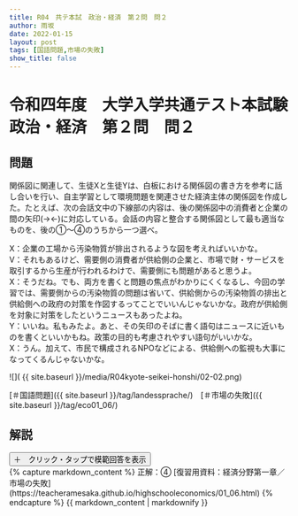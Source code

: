```yaml
---
title: R04　共テ本試　政治・経済　第２問　問２
author: 雨坂
date: 2022-01-15
layout: post
tags: [国語問題,市場の失敗]
show_title: false
---
```

  
# 令和四年度　大学入学共通テスト本試験　政治・経済　第２問　問２  
  
## 問題  
関係図に関連して、生徒Xと生徒Yは、白板における関係図の書き方を参考に話し合いを行い、自主学習として環境問題を関連させた経済主体の関係図を作成した。たとえば、次の会話文中の下線部の内容は、後の関係図中の消費者と企業の間の矢印(→←)に対応している。会話の内容と整合する関係図として最も適当なものを、後の①～④のうちから一つ選べ。  
  
X：企業の工場から汚染物質が排出されるような図を考えればいいかな。  
V：それもあるけど、需要側の消費者が供給側の企業と、市場で財・サービスを取引するから生産が行われるわけで、需要側にも問題があると思うよ。  
X：そうだね。でも、両方を書くと問題の焦点がわかりにくくなるし、今回の学習では、需要側からの汚染物質の問題は省いて、供給側からの汚染物質の排出と供給側への政府の対策を作図するってことでいいんじゃないかな。政府が供給側を対象に対策をしたというニュースもあったよね。  
Y：いいね。私もみたよ。あと、その矢印のそばに書く語句はニュースに近いものを書くといいかもね。政策の目的も考慮されやすい語句がいいかな。  
X：うん。加えて、市民で構成されるNPOなどによる、供給側への監視も大事になってくるんじゃないかな。  
  
![]( {{ site.baseurl }}/media/R04kyote-seikei-honshi/02-02.png)  
  
[＃国語問題]({{ site.baseurl }}/tag/landessprache/)　[＃市場の失敗]({{ site.baseurl }}/tag/eco01_06/)  
  
## 解説  
<div class="collapsible">
  <button class="collapsible-button">＋　クリック・タップで模範回答を表示</button>
  <div class="collapsible-content">
    {% capture markdown_content %}
正解：④  
[復習用資料：経済分野第一章／市場の失敗](https://teacheramesaka.github.io/highschooleconomics/01_06.html)  
    {% endcapture %}
    {{ markdown_content | markdownify }}
  </div>
</div>
